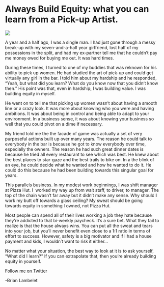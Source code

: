 <!--
id: 1052195802
link: http://loudjet.com/a/always-build-equity-what-you-can-learn-from-a-pick-up
slug: always-build-equity-what-you-can-learn-from-a-pick-up
date: Thu Sep 02 2010 02:22:00 GMT-0500 (CDT)
publish: 2010-09-02
tags: 
-->


Always Build Equity: what you can learn from a Pick-up Artist.
==============================================================

![](http://media.tumblr.com/tumblr_l83z4tApxc1qzbc4f.jpg)

A year and a half ago, I was a single man. I had just gone through a
messy break-up with my seven-and-a-half year girlfriend, lost half of my
possessions in the split, and had my ex-partner tell me that he couldn’t
pay me money owed for buying me out. It was hard times.

During these times, I turned to one of my buddies that was reknown for
his ability to pick up women. He had studied the art of pick-up and
could get virtually any girl in the bar. I told him about my hardship
and he responded, “Yeah, but what did you learn? What do you know now
that you didn’t know then.” His point was that, even in hardship, I was
building value. I was building equity in myself.

He went on to tell me that picking up women wasn’t about having a smooth
line or a crazy look. It was more about knowing who you were and having
ambitions. It was about being in control and being able to adapt to your
environment. In a business sense, it was about knowing your business so
well that you could pivot on a dime if necessary.

My friend told me the the facade of game was actually a set of very
purposeful actions built up over many years. The reason he could talk to
everybody in the bar is because he got to know everybody over time,
especially the owners. The reason he had such great dinner dates is
because he tried all every restaurant to see which was best. He knew
about the best places to star-gaze and the best trails to bike on. In a
the blink of an eye, he could decide what he wanted and how he wanted to
do it. He could do this because he had been building towards this
singular goal for years.

This parallels business. In my modest work beginnings, I was shift
manager at Pizza Hut. I  worked my way up from wait staff, to driver, to
manager. The top of the chain wasn’t far away but it didn’t make any
sense. Why should I work my butt off towards a glass ceiling? My sweat
should be going towards equity in something I owned, not Pizza Hut.

Most people can spend all of their lives working a job they hate because
they’re addicted to that bi-weekly paycheck. It’s a sure bet. What they
fail to realize is that the house always wins. You can put all the sweat
and tears into your job, but you’ll never benefit even close to a 1:1
ratio in terms of effort to success. However, safety is a big motivator
and if I had a house payment and kids, I wouldn’t want to risk it
either…

No matter what your situation, the best way to look at it is to ask
yourself, “What did I learn?” If you can extrapolate that, then you’re
already building equity in yourself.

[Follow me on
Twitter](http://twitter.com/brianlambelet "Follow Brian on Twitter")

-Brian Lambelet

